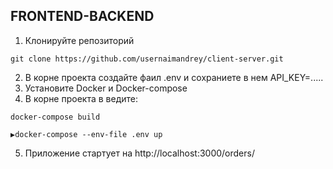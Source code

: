 ## FRONTEND-BACKEND

1. Клонируйте репозиторий

```
git clone https://github.com/usernaimandrey/client-server.git

```

2. В корне проекта создайте фаил .env и сохраниете в нем API_KEY=.....
3. Установите Docker и Docker-compose
4. В корне проекта в ведите:

```
docker-compose build

▶docker-compose --env-file .env up 
```
5. Приложение стартует на http://localhost:3000/orders/
